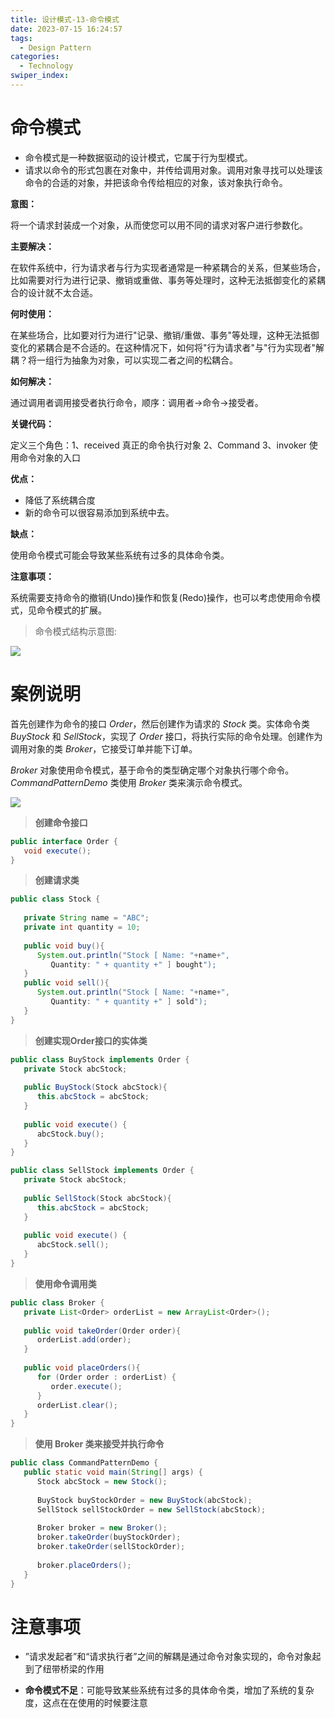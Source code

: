 ```yaml
---
title: 设计模式-13-命令模式
date: 2023-07-15 16:24:57
tags: 
  - Design Pattern
categories: 
  - Technology
swiper_index: 
---
```


# 命令模式

* 命令模式是一种数据驱动的设计模式，它属于行为型模式。
* 请求以命令的形式包裹在对象中，并传给调用对象。调用对象寻找可以处理该命令的合适的对象，并把该命令传给相应的对象，该对象执行命令。 

**意图：**

将一个请求封装成一个对象，从而使您可以用不同的请求对客户进行参数化。

**主要解决：**

在软件系统中，行为请求者与行为实现者通常是一种紧耦合的关系，但某些场合，比如需要对行为进行记录、撤销或重做、事务等处理时，这种无法抵御变化的紧耦合的设计就不太合适。

**何时使用：**

在某些场合，比如要对行为进行"记录、撤销/重做、事务"等处理，这种无法抵御变化的紧耦合是不合适的。在这种情况下，如何将"行为请求者"与"行为实现者"解耦？将一组行为抽象为对象，可以实现二者之间的松耦合。

**如何解决：**

通过调用者调用接受者执行命令，顺序：调用者→命令→接受者。

**关键代码：**

定义三个角色：1、received 真正的命令执行对象 2、Command 3、invoker 使用命令对象的入口

**优点：** 

* 降低了系统耦合度
* 新的命令可以很容易添加到系统中去。

**缺点：**

使用命令模式可能会导致某些系统有过多的具体命令类。

**注意事项：**

系统需要支持命令的撤销(Undo)操作和恢复(Redo)操作，也可以考虑使用命令模式，见命令模式的扩展。

> 命令模式结构示意图:

![](https://cyan-images.oss-cn-shanghai.aliyuncs.com/images/04-design-pattern-2023-05-12-03.jpg)

# 案例说明

首先创建作为命令的接口 *Order*，然后创建作为请求的 *Stock* 类。实体命令类 *BuyStock* 和 *SellStock*，实现了 *Order* 接口，将执行实际的命令处理。创建作为调用对象的类 *Broker*，它接受订单并能下订单。

*Broker* 对象使用命令模式，基于命令的类型确定哪个对象执行哪个命令。*CommandPatternDemo* 类使用 *Broker* 类来演示命令模式。

![](https://cyan-images.oss-cn-shanghai.aliyuncs.com/images/04-design-pattern-2023-05-12-19.svg)

> **创建命令接口**

```java
public interface Order {
   void execute();
}
```

> **创建请求类**

```java
public class Stock {
   
   private String name = "ABC";
   private int quantity = 10;
 
   public void buy(){
      System.out.println("Stock [ Name: "+name+", 
         Quantity: " + quantity +" ] bought");
   }
   public void sell(){
      System.out.println("Stock [ Name: "+name+", 
         Quantity: " + quantity +" ] sold");
   }
}
```

> **创建实现Order接口的实体类**

```java
public class BuyStock implements Order {
   private Stock abcStock;
 
   public BuyStock(Stock abcStock){
      this.abcStock = abcStock;
   }
 
   public void execute() {
      abcStock.buy();
   }
}

public class SellStock implements Order {
   private Stock abcStock;
 
   public SellStock(Stock abcStock){
      this.abcStock = abcStock;
   }
 
   public void execute() {
      abcStock.sell();
   }
}
```

> **使用命令调用类**

```java
public class Broker {
   private List<Order> orderList = new ArrayList<Order>(); 
 
   public void takeOrder(Order order){
      orderList.add(order);      
   }
 
   public void placeOrders(){
      for (Order order : orderList) {
         order.execute();
      }
      orderList.clear();
   }
}
```

> **使用 Broker 类来接受并执行命令**

```java
public class CommandPatternDemo {
   public static void main(String[] args) {
      Stock abcStock = new Stock();
 
      BuyStock buyStockOrder = new BuyStock(abcStock);
      SellStock sellStockOrder = new SellStock(abcStock);
 
      Broker broker = new Broker();
      broker.takeOrder(buyStockOrder);
      broker.takeOrder(sellStockOrder);
 
      broker.placeOrders();
   }
}
```

# 注意事项

* ”请求发起者”和“请求执行者”之间的解耦是通过命令对象实现的，命令对象起到了纽带桥梁的作用

* **命令模式不足**：可能导致某些系统有过多的具体命令类，增加了系统的复杂度，这点在在使用的时候要注意